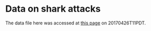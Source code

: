 # Data on shark attacks

The data file here was accessed at [this page](http://www.sharkattackfile.net/spreadsheets/GSAF5.xls) on 20170426T11PDT. 


